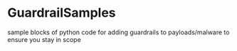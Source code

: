 # GuardrailSamples
sample blocks of python code for adding guardrails to payloads/malware to ensure you stay in scope
